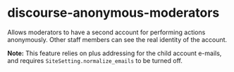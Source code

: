 # discourse-anonymous-moderators

Allows moderators to have a second account for performing actions anonymously. Other staff members can see the real identity of the account.

**Note:** This feature relies on plus addressing for the child account e-mails, and requires `SiteSetting.normalize_emails` to be turned off.
